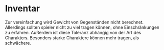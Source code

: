 # Inventar
Zur vereinfachung wird Gewicht von Gegenständen nicht berechnet. 
Allerdings sollten spieler nicht zu viel tragen können, ohne Einschränkungen zu erfahren. 
Außerdem ist diese Toleranz abhängig von der Art des Charakters. 
Besonders starke Charaktere können mehr tragen, als schwächere.
